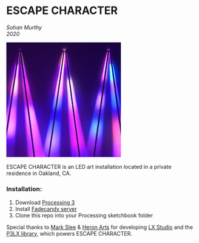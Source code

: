 ESCAPE CHARACTER
==========
*Sohan Murthy*
<br>
*2020*

<img src="https://github.com/sohanmurthy/EscapeCharacter/blob/master/img/escapechar.jpg" width = 60%%>

ESCAPE CHARACTER is an LED art installation located in a private residence in Oakland, CA.

### Installation:

1. Download [Processing 3](https://processing.org/download/?processing)
2. Install [Fadecandy server](https://github.com/scanlime/fadecandy)
3. Clone this repo into your Processing sketchbook folder

Special thanks to [Mark Slee](https://github.com/mcslee/) & [Heron Arts](https://github.com/heronarts/) for developing [LX Studio](http://lx.studio) and the [P3LX library]((https://github.com/heronarts/P3LX)), which powers ESCAPE CHARACTER.
